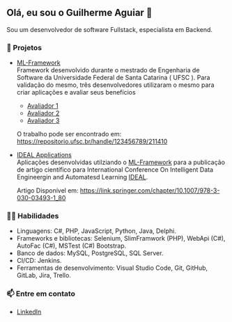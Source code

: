 ## Olá, eu sou o Guilherme Aguiar 👋

Sou um desenvolvedor de software Fullstack, especialista em Backend. 

### 🚀 Projetos <br>
- [ML-Framework](https://github.com/gui-aguiar/ML-Framework) <br>
 Framework desenvolvido durante o mestrado de Engenharia de Software da Universidade Federal de Santa Catarina ( UFSC ). Para validação do mesmo, três desenvolvedores utilizaram o mesmo para criar aplicações e avaliar seus benefícios<br>
  - [Avaliador 1](https://github.com/gui-aguiar/First-Framework-Evaluation)
  - [Avaliador 2](https://github.com/gui-aguiar/Second-Framework-Evaluation)
  - [Avaliador 3](https://github.com/gui-aguiar/Third-Framework-Evaluation)
  
  O trabalho pode ser encontrado em: https://repositorio.ufsc.br/handle/123456789/211410 <br>

- [IDEAL Applications](https://github.com/gui-aguiar/Ideal-Applications) <br>
  Aplicações desenvolvidas utilziando o [ML-Framework](https://github.com/gui-aguiar/ML-Framework) para a publicação de artigo científico para International Conference On Intelligent Data Engineergin and Automatesd Learning [IDEAL](https://link.springer.com/book/10.1007/978-3-030-03493-1).  <br>
  
    Artigo Disponível em: https://link.springer.com/chapter/10.1007/978-3-030-03493-1_80<br>

### 👨‍💻 Habilidades<br>
- Linguagens: C#, PHP, JavaScript, Python, Java, Delphi.<br>
- Frameworks e bibliotecas: Selenium, SlimFramwork (PHP), WebApi (C#), AutoFac (C#), MSTest (C#) Bootstrap.<br>
- Banco de dados: MySQL, PostgreSQL, SQL Server.<br>
- CI/CD: Jenkins.<br>
- Ferramentas de desenvolvimento: Visual Studio Code, Git, GitHub, GitLab, Jira, Trello.<br>

### 📫 Entre em contato<br>
- [LinkedIn](https://www.linkedin.com/in/gui-aguiar/) <br>

<!--
**gui-aguiar/gui-aguiar** is a ✨ _special_ ✨ repository because its `README.md` (this file) appears on your GitHub profile.

Here are some ideas to get you started:

- 🔭 I’m currently working on ...
- 🌱 I’m currently learning ...
- 👯 I’m looking to collaborate on ...
- 🤔 I’m looking for help with ...
- 💬 Ask me about ...
- 📫 How to reach me: ...
- 😄 Pronouns: ...
- ⚡ Fun fact: ...
-->
